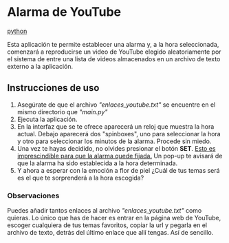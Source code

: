 # Alarma de YouTube

[python](https://img.shields.io/badge/python-brightgreen?style=for-the-badge&logo=python&labelColor=black)

Esta aplicación te permite establecer una alarma y, a la hora seleccionada, comenzará a reproducirse un video de YouTube elegido aleatoriamente por el sistema de entre una lista de videos almacenados en un archivo de texto externo a la aplicación. 

## Instrucciones de uso

1. Asegúrate de que el archivo *"enlaces_youtube.txt"* se encuentre en el mismo directorio que *"main.py"*
2. Ejecuta la aplicación.
3. En la interfaz que se te ofrece aparecerá un reloj que muestra la hora actual. Debajo aparecerá dos "spinboxes", uno para seleccionar la hora y otro para seleccionar los minutos de la alarma. Procede sin miedo. 
4. Una vez te hayas decidido, no olvides presionar el botón **SET**. <u>Esto es imprescindible para que la alarma quede fijada.</u> Un pop-up te avisará de que la alarma ha sido establecida a la hora determinada. 
5. Y ahora a esperar con la emoción a flor de piel ¿Cuál de tus temas será es el que te sorprenderá a la hora escogida? 

### Observaciones

Puedes añadir tantos enlaces al archivo *"enlaces_youtube.txt"* como quieras. Lo único que has de hacer es entrar en la página web de YouTube, escoger cualquiera de tus temas favoritos, copiar la url y pegarla en el archivo de texto, detrás del último enlace que allí tengas. Así de sencillo.